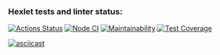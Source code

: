 ### Hexlet tests and linter status:
[![Actions Status](https://github.com/atrya-trezer/frontend-project-46/workflows/hexlet-check/badge.svg)](https://github.com/atrya-trezer/frontend-project-46/actions)
[![Node CI](https://github.com/atrya-trezer/frontend-project-46/workflows/Node%20CI/badge.svg)](https://github.com/atrya-trezer/frontend-project-46/actions)
[![Maintainability](https://api.codeclimate.com/v1/badges/dfc50c2d88cd46d069c1/maintainability)](https://codeclimate.com/github/atrya-trezer/frontend-project-46/maintainability)
[![Test Coverage](https://api.codeclimate.com/v1/badges/dfc50c2d88cd46d069c1/test_coverage)](https://codeclimate.com/github/atrya-trezer/frontend-project-46/test_coverage)

[![asciicast](https://asciinema.org/a/FQd3lbtHmHgEPklh1Y1pEFvfC.svg)](https://asciinema.org/a/FQd3lbtHmHgEPklh1Y1pEFvfC)
